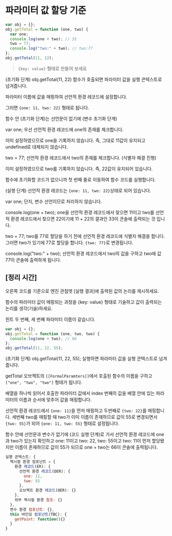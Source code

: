 # 파라미터 값 할당 기준

```js
var obj = {};
obj.getTotal = function (one, two) {
  var one;
  console.log(one + two); // 33
  two = 77;
  console.log("two:" + two); // two:77
};
obj.getTotal(11, 22);
```

> `{key: value}` 형태로 만들어 보세요

(초기화 단계) obj.getTotal(11, 22) 함수가 호출되면 파라미터 값을 실행 콘텍스트로 넘겨줍니다.

파라미터 이름에 값을 매핑하여 선언적 환경 레코드에 설정합니다.

그러면 `{one: 11, two: 22}` 형태로 됩니다.

함수 안 (초기화 단계)는 선언문이 없기에 (변수 초기화 단계)

var one; 우선 선언적 환경 레코드에 one의 존재를 체크합니다.

이미 설정하였으므로 one을 기록하지 않습니다. 즉, 그대로 11값이 유지되고 undefined로 대체되지 않습니다.

two = 77; 선언적 환경 레코드에서 two의 존재를 체크합니다. (식별자 해결 진행)

이미 설정하였으므로 two를 기록하지 않습니다. 즉, 22값이 유지되어 있습니다.

함수에 초기화할 코드가 없으니까 첫 번째 줄로 이동하여 함수 코드를 실행합니다.

(실행 단계) 선언적 환경 레코드는 `{one: 11, two: 22}`상태로 되어 있습니다.

var one; 단지, 변수 선언이므로 처리하지 않습니다.

console.log(one + two); one을 선언적 환경 레코드에서 찾으면 11이고 two를 선언적 환경 레코드에서 찾으면 22이기에 11 + 22의 결과인 33이 콘솔에 출력되는 것 입니다.

two = 77; two를 77로 할당을 하기 전에 선언적 환경 레코드에 식별자 해결을 합니다. 그러면 two가 있기에 77로 할당을 합니다. `{two: 77}`로 변경됩니다.

console.log("two:" + two); 선언적 환경 레코드에서 two의 값을 구하고 two에 값 77이 콘솔에 출력하게 됩니다.

## [정리 시간]

오른쪽 코드를 기준으로 엔진 관점엣 [실행 결과]에 출력된 값의 논리를 제시하세요.

함수의 파라미터 값이 매핑되는 과정을 {key: value} 형태로 기술하고 값이 출력되는 논리를 생각(기술)하세요.

힌트 두 번째, 세 번째 파라미터 이름이 같습니다.

```js
var obj = {};
obj.getTotal = function (one, two, two) {
  console.log(one + two); // 66
};
obj.getTotal(11, 22, 55);
```

(초기화 단계) obj.getTotal(11, 22, 55); 실행하면 파라미터 값을 실행 콘텍스트로 넘겨줍니다.

getTotal 오브젝트의 `[[FormalParamters]]`에서 호출된 함수의 이름을 구하고 `["one", "two", "two"]` 형태가 됩니다.

배열을 하나씩 읽어서 호출한 파라미터 값에서 index 번째의 값을 배열 안에 있는 파라미터의 이름과 순서에 맞추어 값을 매핑합니다.

선언적 환경 레코드에서 `{one: 11}`을 먼저 매핑하고 두번째로 `{two: 22}`를 매핑합니다. 세번째 two를 매핑할 때 two가 이미 이름이 존재하므로 값이 55로 변경되면서 `{two: 55}`가 되어 `{one: 11, two: 55}` 형태로 설정됩니다.

함수 안에 선언문과 변수가 없기에 (코드 실행 단계)로 가서 선언적 환경 레코드에 one과 two가 있는지 확인하고 one: 11이고 two: 22, two: 55이고 two: 11이 먼저 할당됐지만 이름이 존재하므로 값이 55가 되므로 one + two는 66이 콘솔에 출력됩니다.

```js
실행 콘텍스트: {
  렉시컬 환경 컴포넌트 = {
    환경 레코드(ER): {
      선언적 환경 레코드(DER): {
        one: 11,
        two: 55
      },
      오브젝트 환경 레코드(OER): {}
    },
    외부 렉시컬 환경 참조: {}
  },
  변수 환경 컴포넌트: {},
  this 바인딩 컴포넌트(TBC): {
    getPoint: function(){}
  }
}
```
